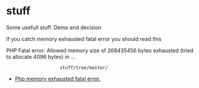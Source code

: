 # stuff
Some usefull stuff. Demo and decision



                             
If you catch memory exhausted fatal error you should read this

PHP Fatal error:  Allowed memory size of 268435456 bytes exhausted (tried to allocate 4096 bytes) in ...

                        stuff/tree/master/     
- [Php memory exhausted fatal error. ](https://github.com/stepchik/stuff/blob/php_memory_problem/Readme.md)
